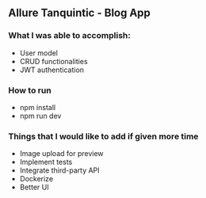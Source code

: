 ## Allure Tanquintic - Blog App

### What I was able to accomplish:

- User model
- CRUD functionalities
- JWT authentication

### How to run

- npm install
- npm run dev

### Things that I would like to add if given more time

- Image upload for preview
- Implement tests
- Integrate third-party API
- Dockerize
- Better UI
